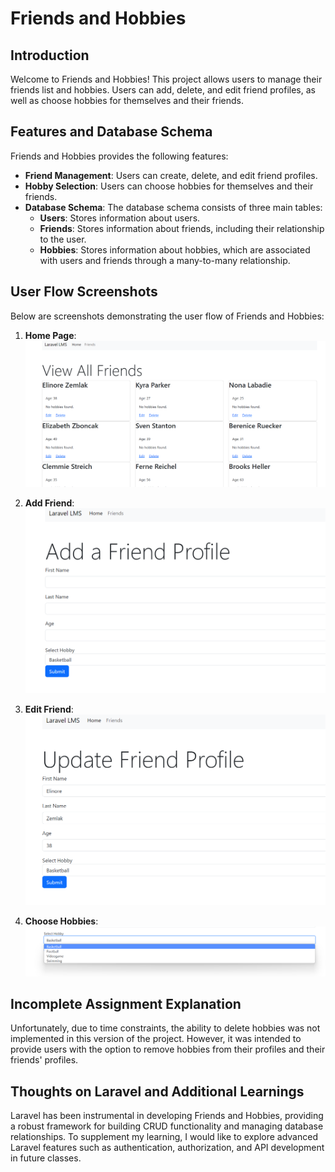 # Friends and Hobbies

## Introduction

Welcome to Friends and Hobbies! This project allows users to manage their friends list and hobbies. Users can add, delete, and edit friend profiles, as well as choose hobbies for themselves and their friends.

## Features and Database Schema

Friends and Hobbies provides the following features:

- **Friend Management**: Users can create, delete, and edit friend profiles.
- **Hobby Selection**: Users can choose hobbies for themselves and their friends.
- **Database Schema**: The database schema consists of three main tables:
  - **Users**: Stores information about users.
  - **Friends**: Stores information about friends, including their relationship to the user.
  - **Hobbies**: Stores information about hobbies, which are associated with users and friends through a many-to-many relationship.

## User Flow Screenshots

Below are screenshots demonstrating the user flow of Friends and Hobbies:

1. **Home Page**:
   ![Home Page](/screenshots/home_page.png)

2. **Add Friend**:
   ![Add Friend](/screenshots/add_friend.png)

3. **Edit Friend**:
   ![Edit Friend](/screenshots/edit_friend.png)

4. **Choose Hobbies**:
   ![Choose Hobbies](/screenshots/choose_hobbies.png)

## Incomplete Assignment Explanation

Unfortunately, due to time constraints, the ability to delete hobbies was not implemented in this version of the project. However, it was intended to provide users with the option to remove hobbies from their profiles and their friends' profiles.

## Thoughts on Laravel and Additional Learnings

Laravel has been instrumental in developing Friends and Hobbies, providing a robust framework for building CRUD functionality and managing database relationships. To supplement my learning, I would like to explore advanced Laravel features such as authentication, authorization, and API development in future classes.
